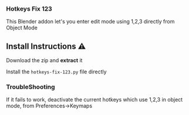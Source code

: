 ### Hotkeys Fix 123

This Blender addon let's you enter edit mode using 1,2,3 directly from Object Mode


## Install Instructions ⚠️
Download the zip and **extract** it 

Install the `hotkeys-fix-123.py` file directly

### TroubleShooting
If it fails to work, deactivate the current hotkeys which  use 1,2,3 in object mode, from Preferences->Keymaps
